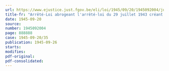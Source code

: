 ```yaml
---
url: https://www.ejustice.just.fgov.be/eli/loi/1945/09/20/1945092004/justel
title-fr: "Arrêté-Loi abrogeant l'arrêté-loi du 29 juillet 1943 créant la fonction de haut commissaire à la Sécurité de l'Etat"
date: 1945-09-20
source:
number: 1945092004
page: 888888
case: 1945-09-20/35
publication: 1945-09-26
starts:
modifies:
pdf-original:
pdf-consolidated:
---
```



